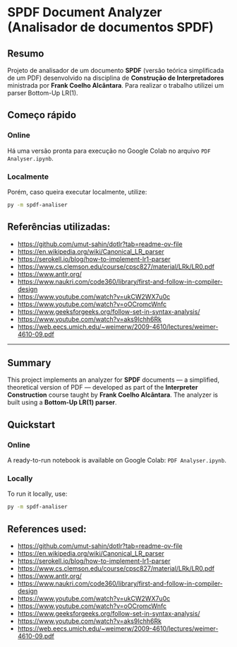 # SPDF Document Analyzer (Analisador de documentos SPDF)

## Resumo
Projeto de analisador de um documento **SPDF** (versão teórica simplificada de um PDF) desenvolvido na disciplina de **Construção de Interpretadores** ministrada por **Frank Coelho Alcântara**.
Para realizar o trabalho utilizei um parser Bottom-Up LR(1).

## Começo rápido

### Online
Há uma versão pronta para execução no Google Colab no arquivo `PDF Analyser.ipynb`.

### Localmente
Porém, caso queira executar localmente, utilize:
```bash
py -m spdf-analiser
```

## Referências utilizadas:
- https://github.com/umut-sahin/dotlr?tab=readme-ov-file
- https://en.wikipedia.org/wiki/Canonical_LR_parser
- https://serokell.io/blog/how-to-implement-lr1-parser
- https://www.cs.clemson.edu/course/cpsc827/material/LRk/LR0.pdf
- https://www.antlr.org/
- https://www.naukri.com/code360/library/first-and-follow-in-compiler-design
- https://www.youtube.com/watch?v=ukCW2WX7u0c
- https://www.youtube.com/watch?v=oOCromcWnfc
- https://www.geeksforgeeks.org/follow-set-in-syntax-analysis/
- https://www.youtube.com/watch?v=aks9Ichh6Rk
- https://web.eecs.umich.edu/~weimerw/2009-4610/lectures/weimer-4610-09.pdf

---

## Summary
This project implements an analyzer for **SPDF** documents — a simplified, theoretical version of PDF — developed as part of the **Interpreter Construction** course taught by **Frank Coelho Alcântara**.
The analyzer is built using a **Bottom-Up LR(1) parser**.

## Quickstart

### Online
A ready-to-run notebook is available on Google Colab: `PDF Analyser.ipynb`.  

### Locally
To run it locally, use:
```bash
py -m spdf-analiser
```

## References used:
- https://github.com/umut-sahin/dotlr?tab=readme-ov-file
- https://en.wikipedia.org/wiki/Canonical_LR_parser
- https://serokell.io/blog/how-to-implement-lr1-parser
- https://www.cs.clemson.edu/course/cpsc827/material/LRk/LR0.pdf
- https://www.antlr.org/
- https://www.naukri.com/code360/library/first-and-follow-in-compiler-design
- https://www.youtube.com/watch?v=ukCW2WX7u0c
- https://www.youtube.com/watch?v=oOCromcWnfc
- https://www.geeksforgeeks.org/follow-set-in-syntax-analysis/
- https://www.youtube.com/watch?v=aks9Ichh6Rk
- https://web.eecs.umich.edu/~weimerw/2009-4610/lectures/weimer-4610-09.pdf
